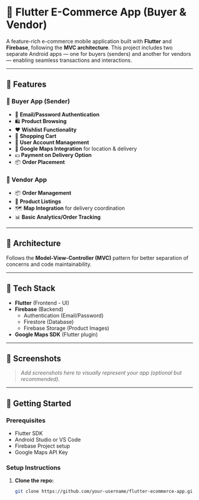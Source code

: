 # 🛒 Flutter E-Commerce App (Buyer & Vendor)

A feature-rich e-commerce mobile application built with **Flutter** and **Firebase**, following the **MVC architecture**. This project includes two separate Android apps — one for buyers (senders) and another for vendors — enabling seamless transactions and interactions.

---

## 📱 Features

### 🔹 Buyer App (Sender)
- 🔐 **Email/Password Authentication**
- 🛍️ **Product Browsing**
- ❤️ **Wishlist Functionality**
- 🛒 **Shopping Cart**
- 👤 **User Account Management**
- 📍 **Google Maps Integration** for location & delivery
- 💵 **Payment on Delivery Option**
- 📦 **Order Placement**

### 🔸 Vendor App
- 📦 **Order Management**
- 🧾 **Product Listings**
- 🗺️ **Map Integration** for delivery coordination
- 📊 **Basic Analytics/Order Tracking**

---

## 🧱 Architecture

Follows the **Model-View-Controller (MVC)** pattern for better separation of concerns and code maintainability.

---

## 🔧 Tech Stack

- **Flutter** (Frontend - UI)
- **Firebase** (Backend)
  - Authentication (Email/Password)
  - Firestore (Database)
  - Firebase Storage (Product Images)
- **Google Maps SDK** (Flutter plugin)

---

## 📸 Screenshots

> _Add screenshots here to visually represent your app (optional but recommended)._

---

## 🚀 Getting Started

### Prerequisites
- Flutter SDK
- Android Studio or VS Code
- Firebase Project setup
- Google Maps API Key

### Setup Instructions

1. **Clone the repo:**
   ```bash
   git clone https://github.com/your-username/flutter-ecommerce-app.git
